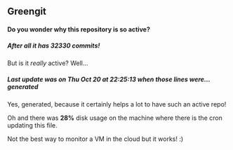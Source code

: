 ## Greengit

#### Do you wonder why this repository is so active?

##### After all it has 32330 commits!

But is it *really* active? Well...

##### Last update was on Thu Oct 20 at 22:25:13 when those lines were... generated

Yes, generated, because it certainly helps a lot to have such an active repo!

Oh and there was **28%** disk usage on the machine
where there is the cron updating this file.

Not the best way to monitor a VM in the cloud but it works! :)
